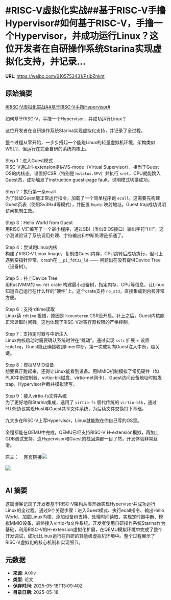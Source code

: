 # #RISC-V虚拟化实战##基于RISC-V手撸Hypervisor#如何基于RISC-V，手撸一个Hypervisor，并成功运行Linux？这位开发者在自研操作系统Starina实现虚拟化支持，并记录...

**URL**: https://weibo.com/6105753431/PsibZnknt

## 原始摘要

<a href="https://m.weibo.cn/search?containerid=231522type%3D1%26t%3D10%26q%3D%23RISC-V%E8%99%9A%E6%8B%9F%E5%8C%96%E5%AE%9E%E6%88%98%23&amp;extparam=%23RISC-V%E8%99%9A%E6%8B%9F%E5%8C%96%E5%AE%9E%E6%88%98%23" data-hide=""><span class="surl-text">#RISC-V虚拟化实战#</span></a><a href="https://m.weibo.cn/search?containerid=231522type%3D1%26t%3D10%26q%3D%23%E5%9F%BA%E4%BA%8ERISC-V%E6%89%8B%E6%92%B8Hypervisor%23&amp;extparam=%23%E5%9F%BA%E4%BA%8ERISC-V%E6%89%8B%E6%92%B8Hypervisor%23" data-hide=""><span class="surl-text">#基于RISC-V手撸Hypervisor#</span></a><br><br>如何基于RISC-V，手撸一个Hypervisor，并成功运行Linux？<br><br>这位开发者在自研操作系统Starina实现虚拟化支持，并记录了全过程。<br><br>整个过程从零开始，一步步搭起一个能跑Linux的轻量虚拟机环境，架构类似WSL2，但运行在完全自研的系统内核上。<br><br>Step 1：进入Guest模式  <br>RISC-V通过H-extension提供VS-mode（Virtual Supervisor），相当于Guest OS的内核态。设置好CSR（特别是 `hstatus.SPV`）并执行 `sret`，CPU就能跳入Guest态，成功触发了instruction guest-page fault，说明模式切换成功。<br><br>Step 2：执行第一条ecall  <br>为了验证Guest能正常运行指令，加载了一个简单程序跑 `ecall`。这需要先构建Guest页表（使用Sv39x4等模式），并配置 `hgatp` 映射地址。Guest trap成功说明访问机制生效。<br><br>Step 3：Hello World from Guest  <br>用RISC-V汇编写了一个最小程序，通过SBI（类似BIOS接口）输出字符“Hi!”。这个测试验证了系统调用处理、字符输出和中断处理链都通了。<br><br>Step 4：尝试跑Linux内核  <br>构建了RISC-V Linux Image，复制进Guest内存，CPU跳转后成功执行，但马上遇到空指针异常，crash在 `__pi_fdt32_ld` —— 问题出在没有提供Device Tree（设备树）。<br><br>Step 5：补上Device Tree  <br>用RustVMM的 `vm-fdt` crate 构建最小设备树，指定内存、CPU等信息，让Linux知道自己运行在什么样的“硬件”上。这个crate支持 `no_std`，直接集成到内核非常方便。<br><br>Step 6：支持rdtime读取  <br>Linux读 `rdtime` 报错，原因是 `hcounteren` CSR没开启。补上之后，Guest内核能正常读取时间戳。这也体现了RISC-V对寄存器权限的严格控制。<br><br>Step 7：支持定时器与中断注入  <br>Linux内核启动时需要确认系统时钟在“跳动”。通过实现 `sstc` 扩展 + 设置 `hideleg`，Guest能正确接收到timer中断。第一次成功向Guest注入中断，超关键。<br><br>Step 8：模拟MMIO设备  <br>想要真正跑起来，还得让Linux能看到设备。用MMIO机制模拟了常见硬件（如PLIC中断控制器、virtio-blk磁盘、virtio-net网卡），Guest访问设备地址时触发trap，Hypervisor拦截并模拟读写。<br><br>Step 9：接入virtio-fs文件系统  <br>为了更好地和Starina集成，选用了 `virtio-fs` 替代传统的 `virtio-blk`，通过FUSE协议实现Host与Guest共享文件系统，为后续文件交换打下基础。<br><br>九大步在RISC-V上写Hypervisor，Linux就能跑在你自己写的OS里。<br><br>全程都能在QEMU中完成，QEMU已经支持RISC-V H-extension模拟，再加上GDB调试支持，连Hypervisor和Guest的栈回溯都一目了然，开发体验非常丝滑。<br><br>原文：<a href="https://weibo.cn/sinaurl?u=https%3A%2F%2Fseiya.me%2Fblog%2Friscv-hypervisor" data-hide=""><span class="url-icon"><img style="width: 1rem;height: 1rem" src="https://h5.sinaimg.cn/upload/2015/09/25/3/timeline_card_small_web_default.png" referrerpolicy="no-referrer"></span><span class="surl-text">网页链接</span></a><img style="" src="https://tvax2.sinaimg.cn/large/006Fd7o3ly1i1iwaswm9hj30nc0oa12s.jpg" referrerpolicy="no-referrer"><br><br><img style="" src="https://tvax4.sinaimg.cn/large/006Fd7o3ly1i1iwazbo3jj30mj0nkn5y.jpg" referrerpolicy="no-referrer"><br><br>

## AI 摘要

这篇博客记录了开发者基于RISC-V架构从零开始实现Hypervisor并成功运行Linux的全过程。通过9个关键步骤：进入Guest模式、执行ecall指令、输出Hello World、加载Linux内核、添加设备树支持、处理时间读取、实现定时器中断、模拟MMIO设备，最终接入virtio-fs文件系统。开发者使用自研操作系统Starina作为基础，利用RISC-V的H-extension虚拟化扩展，在QEMU模拟环境中完成了整个开发调试，成功让Linux运行在自研的轻量级虚拟机环境中。整个过程展示了RISC-V虚拟化的核心机制和实现细节。

## 元数据

- **来源**: ArXiv
- **类型**: 论文
- **保存时间**: 2025-05-18T13:09:40Z
- **目录日期**: 2025-05-18
